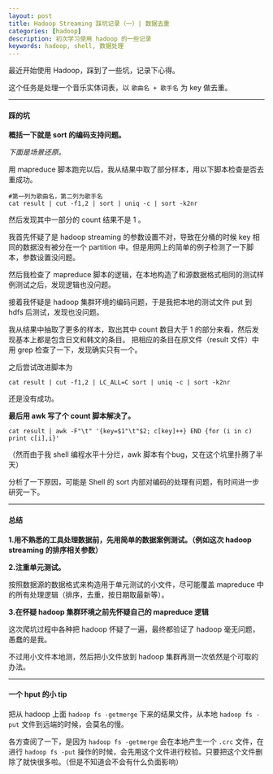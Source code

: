 ```yaml
---
layout: post
title: Hadoop Streaming 踩坑记录（一）| 数据去重
categories: [hadoop]
description: 初次学习使用 hadoop 的一些记录
keywords: hadoop, shell, 数据处理
---
```


最近开始使用 Hadoop，踩到了一些坑，记录下心得。

这个任务是处理一个音乐实体词表，以 `歌曲名 + 歌手名` 为 key 做去重。

------
#### 踩的坑

**概括一下就是 sort 的编码支持问题。**

*下面是场景还原。*

用 mapreduce 脚本跑完以后，我从结果中取了部分样本，用以下脚本检查是否去重成功。
```
#第一列为歌曲名，第二列为歌手名
cat result | cut -f1,2 | sort | uniq -c | sort -k2nr
```
然后发现其中一部分的 count 结果不是 1 。

我首先怀疑了是 hadoop streaming 的参数设置不对，导致在分桶的时候 key 相同的数据没有被分在一个 partition 中。但是用网上的简单的例子检测了一下脚本，参数设置没问题。

然后我检查了 mapreduce 脚本的逻辑，在本地构造了和源数据格式相同的测试样例测试之后，发现逻辑也没问题。

接着我怀疑是 hadoop 集群环境的编码问题，于是我把本地的测试文件 put 到 hdfs 后测试，发现也没问题。

我从结果中抽取了更多的样本，取出其中 count 数目大于 1 的部分来看，然后发现基本上都是包含日文和韩文的条目。
把相应的条目在原文件（result 文件）中用 grep 检查了一下，发现确实只有一个。

之后尝试改进脚本为 
```
cat result | cut -f1,2 | LC_ALL=C sort | uniq -c | sort -k2nr
```
还是没有成功。

**最后用 awk 写了个 count 脚本解决了。**
```
cat result | awk -F"\t" '{key=$1"\t"$2; c[key]++} END {for (i in c) print c[i],i}'
```
（然而由于我 shell 编程水平十分烂，awk 脚本有个bug，又在这个坑里扑腾了半天）

分析了一下原因，可能是 Shell 的 sort 内部对编码的处理有问题，有时间进一步研究一下。

------
#### 总结

**1.用不熟悉的工具处理数据前，先用简单的数据案例测试。（例如这次 hadoop streaming 的排序相关参数）**


**2.注重单元测试。**

按照数据源的数据格式来构造用于单元测试的小文件，尽可能覆盖 mapreduce 中的所有处理逻辑（排序，去重，按日期取最新等）。


**3.在怀疑 hadoop 集群环境之前先怀疑自己的 mapreduce 逻辑**

这次爬坑过程中各种把 hadoop 怀疑了一遍，最终都验证了 hadoop 毫无问题，愚蠢的是我。

不过用小文件本地测，然后把小文件放到 hadoop 集群再测一次依然是个可取的办法。 


------
#### 一个 hput 的小 tip

把从 hadoop 上面 `hadoop fs -getmerge` 下来的结果文件，从本地 `hadoop fs -put` 文件到远端的时候，会莫名的慢。

各方查阅了一下，是因为 `hadoop fs -getmerge` 会在本地产生一个 `.crc` 文件，在进行 `hadoop fs -put` 操作的时候，会先用这个文件进行校验。只要把这个文件删除了就快很多啦。（但是不知道会不会有什么负面影响）


